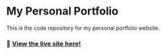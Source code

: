 # My Personal Portfolio

This is the code repository for my personal portfolio website.

### 🚀 [View the live site here!](https://Longmose.github.io)
